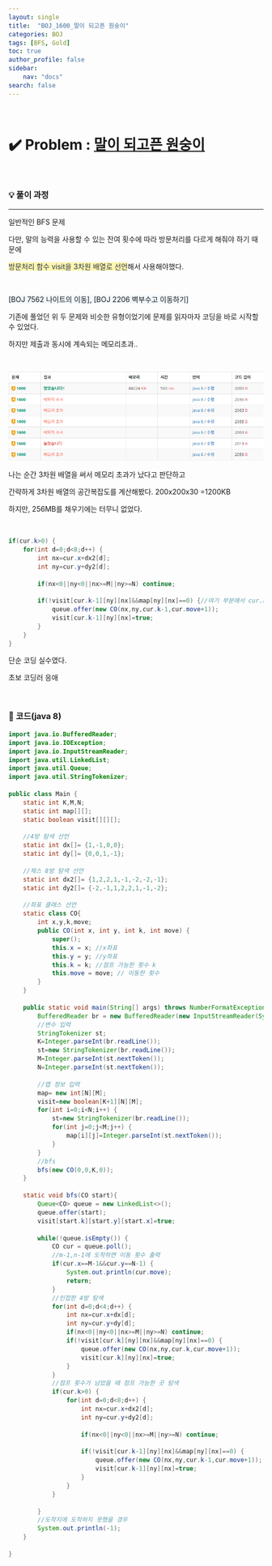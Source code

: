```yaml
---
layout: single
title:  "BOJ_1600_말이 되고픈 원숭이"
categories: BOJ
tags: [BFS, Gold]
toc: true
author_profile: false
sidebar:
    nav: "docs"
search: false
---
```


<br>

# ✔️ Problem  : [말이 되고픈 원숭이](https://www.acmicpc.net/problem/1600)

<br>

### 💡 풀이 과정

******************************************************************

일반적인 BFS 문제

다만, 말의 능력을 사용할 수 있는 잔여 횟수에 따라 방문처리를 다르게 해줘야 하기 때문에

<span style="color:#2d3748;background-color:#fff5b1">방문처리 함수 visit을 3차원 배열로 선언</span>해서 사용해야했다.

<br>

<span style ="background-color:#f1f8ff">[BOJ 7562 나이트의 이동], [BOJ 2206 벽부수고 이동하기]</span>

기존에 풀었던 위 두 문제와 비슷한 유형이었기에 문제를 읽자마자 코딩을 바로 시작할 수 있었다.

하지만 제출과 동시에 계속되는 메모리초과..

<br>


![제출](../images/2022-03-08-boj-1600/제출.png)
				
						

나는 순간 3차원 배열을 써서 메모리 초과가 났다고 판단하고

간략하게 3차원 배열의 공간복잡도를 계산해봤다. 200x200x30 =1200KB

하지만, 256MB를 채우기에는 터무니 없었다.

<br>

```java
if(cur.k>0) {
	for(int d=0;d<8;d++) {
		int nx=cur.x+dx2[d];
		int ny=cur.y+dy2[d];
					
		if(nx<0||ny<0||nx>=M||ny>=N) continue;
					
		if(!visit[cur.k-1][ny][nx]&&map[ny][nx]==0) {//여기 부분에서 cur.k-1이 아닌 cur.k를 해줘서 메모리 초과가 난거였다
			queue.offer(new CO(nx,ny,cur.k-1,cur.move+1));
			visit[cur.k-1][ny][nx]=true;
		}
	}
}
```

단순 코딩 실수였다.

초보 코딩러 응애

<br>

###	📃 코드(java 8)

```java
import java.io.BufferedReader;
import java.io.IOException;
import java.io.InputStreamReader;
import java.util.LinkedList;
import java.util.Queue;
import java.util.StringTokenizer;

public class Main {
	static int K,M,N;
	static int map[][];
	static boolean visit[][][];
	
	//4방 탐색 선언
	static int dx[]= {1,-1,0,0};
	static int dy[]= {0,0,1,-1};
	
	//체스 8방 탐색 선언
	static int dx2[]= {1,2,2,1,-1,-2,-2,-1};
	static int dy2[]= {-2,-1,1,2,2,1,-1,-2};
	
	//좌표 클래스 선언
	static class CO{
		int x,y,k,move;
		public CO(int x, int y, int k, int move) {
			super();
			this.x = x; //x좌표
			this.y = y; //y좌표
			this.k = k; //점프 가능한 횟수 k
			this.move = move; // 이동한 횟수
		}
	}
	
	public static void main(String[] args) throws NumberFormatException, IOException {
		BufferedReader br = new BufferedReader(new InputStreamReader(System.in));
		//변수 입력
		StringTokenizer st;
		K=Integer.parseInt(br.readLine());
		st=new StringTokenizer(br.readLine());
		M=Integer.parseInt(st.nextToken());
		N=Integer.parseInt(st.nextToken());
		
		//맵 정보 입력
		map= new int[N][M];
		visit=new boolean[K+1][N][M];
		for(int i=0;i<N;i++) {
			st=new StringTokenizer(br.readLine());
			for(int j=0;j<M;j++) {
				map[i][j]=Integer.parseInt(st.nextToken());
			}
		}
		//bfs
		bfs(new CO(0,0,K,0));
	}
	
	static void bfs(CO start){
		Queue<CO> queue = new LinkedList<>();
		queue.offer(start);
		visit[start.k][start.y][start.x]=true;
		
		while(!queue.isEmpty()) {
			CO cur = queue.poll();
			//m-1,n-1에 도착하면 이동 횟수 출력
			if(cur.x==M-1&&cur.y==N-1) {
				System.out.println(cur.move);
				return;
			}
			//인접한 4방 탐색
			for(int d=0;d<4;d++) {
				int nx=cur.x+dx[d];
				int ny=cur.y+dy[d];
				if(nx<0||ny<0||nx>=M||ny>=N) continue;
				if(!visit[cur.k][ny][nx]&&map[ny][nx]==0) {
					queue.offer(new CO(nx,ny,cur.k,cur.move+1));
					visit[cur.k][ny][nx]=true;
				}
			}
			//점프 횟수가 남았을 때 점프 가능한 곳 탐색
			if(cur.k>0) {
				for(int d=0;d<8;d++) {
					int nx=cur.x+dx2[d];
					int ny=cur.y+dy2[d];
					
					if(nx<0||ny<0||nx>=M||ny>=N) continue;
					
					if(!visit[cur.k-1][ny][nx]&&map[ny][nx]==0) {
						queue.offer(new CO(nx,ny,cur.k-1,cur.move+1));
						visit[cur.k-1][ny][nx]=true;
					}
				}
			}
			
		}
		//도착지에 도착하지 못했을 경우
		System.out.println(-1);
	}
	
}
```

